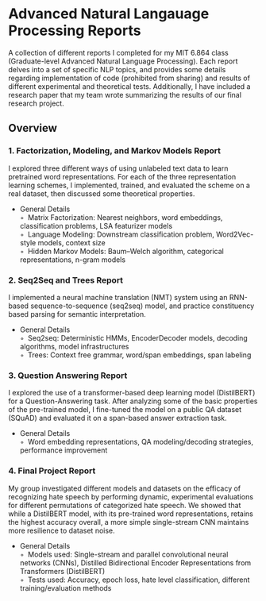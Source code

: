 # Advanced Natural Langauage Processing Reports

A collection of different reports I completed for my MIT 6.864 class (Graduate-level Advanced Natural Language Processing). Each report delves into a set of specific NLP topics, and provides some details regarding implementation of code (prohibited from sharing) and results of different experimental and theoretical tests. Additionally, I have included a research paper that my team wrote summarizing the results of our final research project.

## Overview
### 1. Factorization, Modeling, and Markov Models Report
I explored three different ways of using unlabeled text data to learn pretrained word representations. For each of the three representation learning schemes, I implemented, trained, and evaluated the scheme on a real dataset, then discussed some theoretical properties.

* General Details  
◦&nbsp; Matrix Factorization: Nearest neighbors, word embeddings, classification problems, LSA featurizer models  
◦&nbsp; Language Modeling: Downstream classification problem, Word2Vec-style models, context size  
◦&nbsp; Hidden Markov Models: Baum–Welch algorithm, categorical representations, n-gram models  

### 2. Seq2Seq and Trees Report
I implemented a neural machine translation (NMT) system using an RNN-based sequence-to-sequence (seq2seq) model, and practice constituency based parsing for semantic interpretation.

* General Details  
◦&nbsp; Seq2seq: Deterministic HMMs, EncoderDecoder models, decoding algorithms, model infrastructures  
◦&nbsp; Trees: Context free grammar, word/span embeddings, span labeling  

### 3. Question Answering Report
I explored the use of a transformer-based deep learning model (DistilBERT) for a Question-Answering task. After analyzing some of the basic properties of the pre-trained model, I fine-tuned the model on a public QA dataset (SQuAD) and evaluated it on a span-based answer extraction task.

* General Details  
◦&nbsp; Word embedding representations, QA modeling/decoding strategies, performance improvement  

### 4. Final Project Report
My group investigated different models and datasets on the efficacy of recognizing hate speech by performing dynamic, experimental evaluations for different permutations of categorized hate speech. We showed that while a DistilBERT model, with its pre-trained word representations, retains the highest accuracy overall, a more simple single-stream CNN maintains more resilience to dataset noise.

* General Details  
◦&nbsp; Models used: Single-stream and parallel convolutional neural networks (CNNs), Distilled Bidirectional Encoder Representations from Transformers (DistilBERT)  
◦&nbsp; Tests used: Accuracy, epoch loss, hate level classification, different training/evaluation methods  
